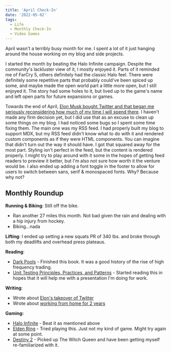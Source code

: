```yaml
---
title: 'April Check-In'
date: '2022-05-02'
tags:
  - Life
  - Monthly Check-In
  - Video Games
---
```


April wasn't a terribly busy month for me. I spent a lot of it just hanging around the house working on my blog and side projects.
<!-- excerpt -->

I started the month by beating the Halo Infinite campaign. Despite the community's lackluster view of it, I mostly enjoyed it. Parts of it reminded me of FarCry 5, others definitely had the classic Halo feel. There were definitely some repetitive parts that probably could've been spiced up some, and maybe made the open world part a little more open, but I still enjoyed it. The story had some holes to it, but lived up to the game's name and left open parts for future expansions or games.

Towards the end of April, [Elon Musk bought Twitter and that began me seriously reconsidering how much of my time I will spend there](https://kpwags.com/posts/2022/04/26/there-goes-the-neighborhood). I haven't made any firm decision yet, but I did use that as an excuse to clean up some things on my blog. I had noticed some bugs so I spent some time fixing them. The main one was my RSS feed. I had properly built my blog to support MDX, but my RSS feed didn't know what to do with it and rendered custom components as if they were HTML components. You can imagine that didn't turn out the way it should have. I got that squared away for the most part. Styling isn't perfect in the feed, but the content is rendered properly. I might try to play around with it some in the hopes of getting feed readers to preview it better, but I'm also not sure how worth it the venture would be. I also ended up adding a font toggle in the footer to allow for users to switch between sans, serif & monospaced fonts. Why? Because why not?

## Monthly Roundup

**Running & Biking**: Still off the bike.

- Ran another 27 miles this month. Not bad given the rain and dealing with a hip injury from hockey.
- Biking...nada

**Lifting**: I ended up setting a new squats PR of 340 lbs. and broke through both my deadlifts and overhead press plateaus.

**Reading**:

- <a href="https://bookshop.org/books/dark-pools-the-rise-of-the-machine-traders-and-the-rigging-of-the-u-s-stock-market/9780307887184" target="_blank" rel="noreferrer nofollow">Dark Pools</a> - Finished this book. It was a good history of the rise of high frequency trading.
- <a href="https://www.manning.com/books/unit-testing" target="_blank" rel="noreferrer nofollow">Unit Testing Principles, Practices, and Patterns</a> - Started reading this in hopes that it will help me with a presentation I'm doing for work.

**Writing**:

- Wrote about [Elon's takeover of Twitter](https://kpwags.com/posts/2022/04/26/there-goes-the-neighborhood)
- Wrote about [working from home for 2 years](https://kpwags.com/posts/2022/04/28/two-years-of-remote-work)

**Gaming:**

- <a href="https://www.xbox.com/en-US/games/halo-infinite" target="_blank" rel="noreferrer nofollow">Halo Infinite</a> - Beat it as mentioned above
- <a href="https://www.bandainamcoent.com/games/elden-ring" target="_blank" rel="noreferrer nofollow">Elden Ring</a> - Tried playing this. Just not my kind of game. Might try again at some point.
- <a href="https://www.bungie.net/7/en/Destiny/WitchQueen" target="_blank" rel="noreferrer nofollow">Destiny 2</a> - Picked up The Witch Queen and have been getting myself re-familiarized with it.